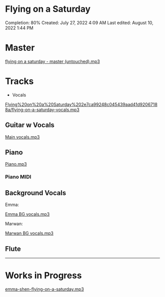# Flying on a Saturday

Completion: 80%
Created: July 27, 2022 4:09 AM
Last edited: August 10, 2022 1:44 PM

# Master

[flying on a saturday - master (untouched).mp3](Flying%20on%20a%20Saturday%202e7ca99248c045439aad41d92067188a/flying_on_a_saturday_-_master_(untouched).mp3)

# Tracks

- Vocals
    
    

[Flying%20on%20a%20Saturday%202e7ca99248c045439aad41d92067188a/flying-on-a-saturday-vocals.mp3](Flying%20on%20a%20Saturday%202e7ca99248c045439aad41d92067188a/flying-on-a-saturday-vocals.mp3)

## Guitar w Vocals

[  Main vocals.mp3](Flying%20on%20a%20Saturday%202e7ca99248c045439aad41d92067188a/__Main_vocals.mp3)

## Piano

[  Piano.mp3](Flying%20on%20a%20Saturday%202e7ca99248c045439aad41d92067188a/__Piano.mp3)

### Piano MIDI

[](https://s3-us-west-2.amazonaws.com/secure.notion-static.com/030d9929-649b-40dc-a886-81597c90bb38/Piano_Midi.mid)

## Background Vocals

Emma:

[  Emma BG vocals.mp3](Flying%20on%20a%20Saturday%202e7ca99248c045439aad41d92067188a/__Emma_BG_vocals.mp3)

Marwan:

[  Marwan BG vocals.mp3](Flying%20on%20a%20Saturday%202e7ca99248c045439aad41d92067188a/__Marwan_BG_vocals.mp3)

## Flute

---

# Works in Progress

[emma-shen-flying-on-a-saturday.mp3](Flying%20on%20a%20Saturday%202e7ca99248c045439aad41d92067188a/emma-shen-flying-on-a-saturday.mp3)